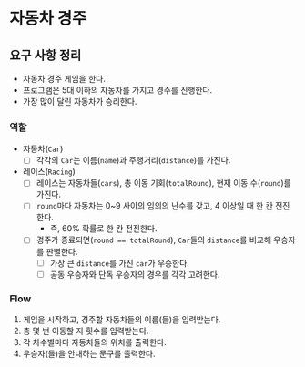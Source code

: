 # 자동차 경주
## 요구 사항 정리
- 자동차 경주 게임을 한다. 
- 프로그램은 5대 이하의 자동차를 가지고 경주를 진행한다.
- 가장 많이 달린 자동차가 승리한다.
### 역할
- 자동차(`Car`)
  - [ ] 각각의 `Car`는 이름(`name`)과 주행거리(`distance`)를 가진다.

- 레이스(`Racing`)
  - [ ] 레이스는 자동차들(`cars`), 총 이동 기회(`totalRound`), 현재 이동 수(`round`)를 가진다.
  - [ ] `round`마다 자동차는 0~9 사이의 임의의 난수를 갖고, 4 이상일 때 한 칸 전진한다. 
    - 즉, 60% 확률로 한 칸 전진한다.
  - [ ] 경주가 종료되면(`round == totalRound`), `Car`들의 `distance`를 비교해 우승자를 판별한다.
    - [ ] 가장 큰 `distance`를 가진 `car`가 우승한다.
    - [ ] 공동 우승자와 단독 우승자의 경우를 각각 고려한다.

### Flow

1. 게임을 시작하고, 경주할 자동차들의 이름(들)을 입력받는다.
2. 총 몇 번 이동할 지 횟수를 입력받는다.
3. 각 차수별마다 자동차들의 위치를 출력한다.
4. 우승자(들)을 안내하는 문구를 출력한다.
